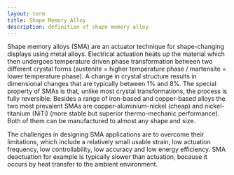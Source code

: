 ```yaml
---
layout: term
title: Shape Memory Alloy
description: definition of shape memory alloy
---
```

Shape memory alloys (SMA) are an actuator technique for shape-changing displays using metal alloys. Electrical actuation heats up the material which then undergoes temperature driven phase transformation between two different crystal forms (austenite = higher temperature phase / martensite = lower temperature phase).  A change in crystal structure results in dimensional changes that are typically between 1% and 8%. The special property of SMAs is that, unlike most crystal transformations, the process is fully reversible. Besides a range of iron-based and copper-based alloys the two most prevalent SMAs are copper-aluminium-nickel (cheap) and nickel-titanium (NiTi) (more stable but superior thermo-mechanic performance). Both of them can be manufactured to almost any shape and size.

The challenges in designing SMA applications are to overcome their limitations, which include a relatively small usable strain, low actuation frequency, low controllability, low accuracy and low energy efficiency. SMA deactuation for example is typically slower than actuation, because it occurs by heat transfer to the ambient environment.
